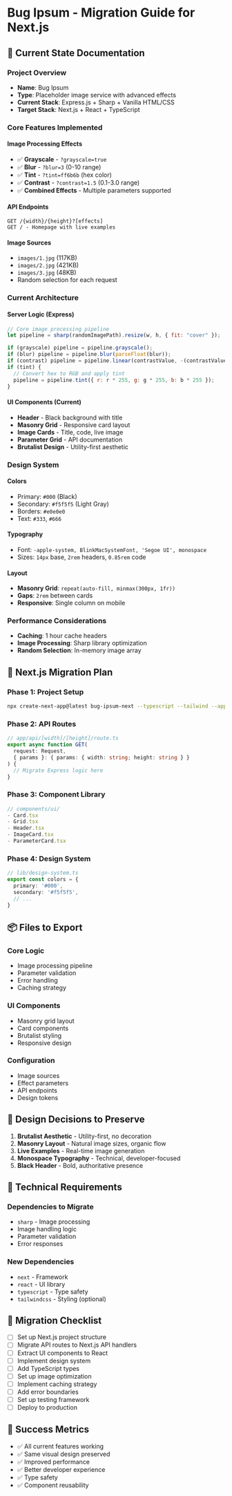# Bug Ipsum - Migration Guide for Next.js

## 🎯 **Current State Documentation**

### **Project Overview**
- **Name**: Bug Ipsum
- **Type**: Placeholder image service with advanced effects
- **Current Stack**: Express.js + Sharp + Vanilla HTML/CSS
- **Target Stack**: Next.js + React + TypeScript

### **Core Features Implemented**

#### **Image Processing Effects**
- ✅ **Grayscale** - `?grayscale=true`
- ✅ **Blur** - `?blur=3` (0-10 range)
- ✅ **Tint** - `?tint=ff6b6b` (hex color)
- ✅ **Contrast** - `?contrast=1.5` (0.1-3.0 range)
- ✅ **Combined Effects** - Multiple parameters supported

#### **API Endpoints**
```
GET /{width}/{height}?[effects]
GET / - Homepage with live examples
```

#### **Image Sources**
- `images/1.jpg` (117KB)
- `images/2.jpg` (421KB) 
- `images/3.jpg` (48KB)
- Random selection for each request

### **Current Architecture**

#### **Server Logic (Express)**
```javascript
// Core image processing pipeline
let pipeline = sharp(randomImagePath).resize(w, h, { fit: "cover" });

if (grayscale) pipeline = pipeline.grayscale();
if (blur) pipeline = pipeline.blur(parseFloat(blur));
if (contrast) pipeline = pipeline.linear(contrastValue, -(contrastValue * 0.5) + 0.5);
if (tint) {
  // Convert hex to RGB and apply tint
  pipeline = pipeline.tint({ r: r * 255, g: g * 255, b: b * 255 });
}
```

#### **UI Components (Current)**
- **Header** - Black background with title
- **Masonry Grid** - Responsive card layout
- **Image Cards** - Title, code, live image
- **Parameter Grid** - API documentation
- **Brutalist Design** - Utility-first aesthetic

### **Design System**

#### **Colors**
- Primary: `#000` (Black)
- Secondary: `#f5f5f5` (Light Gray)
- Borders: `#e0e0e0`
- Text: `#333`, `#666`

#### **Typography**
- Font: `-apple-system, BlinkMacSystemFont, 'Segoe UI', monospace`
- Sizes: `14px` base, `2rem` headers, `0.85rem` code

#### **Layout**
- **Masonry Grid**: `repeat(auto-fill, minmax(300px, 1fr))`
- **Gaps**: `2rem` between cards
- **Responsive**: Single column on mobile

### **Performance Considerations**
- **Caching**: 1 hour cache headers
- **Image Processing**: Sharp library optimization
- **Random Selection**: In-memory image array

## 🚀 **Next.js Migration Plan**

### **Phase 1: Project Setup**
```bash
npx create-next-app@latest bug-ipsum-next --typescript --tailwind --app
```

### **Phase 2: API Routes**
```typescript
// app/api/[width]/[height]/route.ts
export async function GET(
  request: Request,
  { params }: { params: { width: string; height: string } }
) {
  // Migrate Express logic here
}
```

### **Phase 3: Component Library**
```typescript
// components/ui/
- Card.tsx
- Grid.tsx
- Header.tsx
- ImageCard.tsx
- ParameterCard.tsx
```

### **Phase 4: Design System**
```typescript
// lib/design-system.ts
export const colors = {
  primary: '#000',
  secondary: '#f5f5f5',
  // ...
}
```

## 📦 **Files to Export**

### **Core Logic**
- Image processing pipeline
- Parameter validation
- Error handling
- Caching strategy

### **UI Components**
- Masonry grid layout
- Card components
- Brutalist styling
- Responsive design

### **Configuration**
- Image sources
- Effect parameters
- API endpoints
- Design tokens

## 🎨 **Design Decisions to Preserve**

1. **Brutalist Aesthetic** - Utility-first, no decoration
2. **Masonry Layout** - Natural image sizes, organic flow
3. **Live Examples** - Real-time image generation
4. **Monospace Typography** - Technical, developer-focused
5. **Black Header** - Bold, authoritative presence

## 🔧 **Technical Requirements**

### **Dependencies to Migrate**
- `sharp` - Image processing
- Image handling logic
- Parameter validation
- Error responses

### **New Dependencies**
- `next` - Framework
- `react` - UI library
- `typescript` - Type safety
- `tailwindcss` - Styling (optional)

## 📝 **Migration Checklist**

- [ ] Set up Next.js project structure
- [ ] Migrate API routes to Next.js API handlers
- [ ] Extract UI components to React
- [ ] Implement design system
- [ ] Add TypeScript types
- [ ] Set up image optimization
- [ ] Implement caching strategy
- [ ] Add error boundaries
- [ ] Set up testing framework
- [ ] Deploy to production

## 🎯 **Success Metrics**

- ✅ All current features working
- ✅ Same visual design preserved
- ✅ Improved performance
- ✅ Better developer experience
- ✅ Type safety
- ✅ Component reusability 
